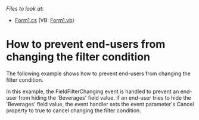 <!-- default file list -->
*Files to look at*:

* [Form1.cs](./CS/HowToCancelFilterChange/Form1.cs) (VB: [Form1.vb](./VB/HowToCancelFilterChange/Form1.vb))
<!-- default file list end -->
# How to prevent end-users from changing the filter condition


<p>The following example shows how to prevent end-users from changing the filter condition.</p><p>In this example, the FieldFilterChanging event is handled to prevent an end-user from hiding the 'Beverages' field value. If an end-user tries to hide the 'Beverages' field value, the event handler sets the event parameter's Cancel property to true to cancel changing the filter condition.</p>

<br/>



